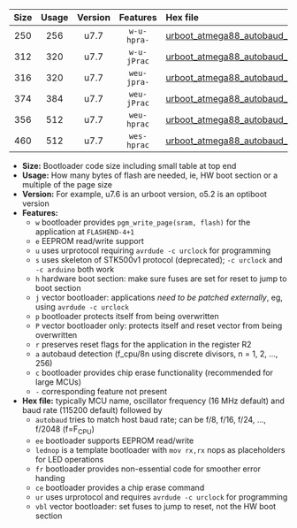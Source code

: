 |Size|Usage|Version|Features|Hex file|
|:-:|:-:|:-:|:-:|:--|
|250|256|u7.7|`w-u-hpra-`|[urboot_atmega88_autobaud_lednop_ur.hex](https://raw.githubusercontent.com/stefanrueger/urboot.hex/main/mcus/atmega88/autobaud/urboot_atmega88_autobaud_lednop_ur.hex)|
|312|320|u7.7|`w-u-jPrac`|[urboot_atmega88_autobaud_lednop_fr_ce_ur_vbl.hex](https://raw.githubusercontent.com/stefanrueger/urboot.hex/main/mcus/atmega88/autobaud/urboot_atmega88_autobaud_lednop_fr_ce_ur_vbl.hex)|
|316|320|u7.7|`weu-jpra-`|[urboot_atmega88_autobaud_ee_lednop_ur_vbl.hex](https://raw.githubusercontent.com/stefanrueger/urboot.hex/main/mcus/atmega88/autobaud/urboot_atmega88_autobaud_ee_lednop_ur_vbl.hex)|
|374|384|u7.7|`weu-jPrac`|[urboot_atmega88_autobaud_ee_lednop_fr_ce_ur_vbl.hex](https://raw.githubusercontent.com/stefanrueger/urboot.hex/main/mcus/atmega88/autobaud/urboot_atmega88_autobaud_ee_lednop_fr_ce_ur_vbl.hex)|
|356|512|u7.7|`weu-hprac`|[urboot_atmega88_autobaud_ee_lednop_fr_ce_ur.hex](https://raw.githubusercontent.com/stefanrueger/urboot.hex/main/mcus/atmega88/autobaud/urboot_atmega88_autobaud_ee_lednop_fr_ce_ur.hex)|
|460|512|u7.7|`wes-hprac`|[urboot_atmega88_autobaud_ee_lednop_fr_ce.hex](https://raw.githubusercontent.com/stefanrueger/urboot.hex/main/mcus/atmega88/autobaud/urboot_atmega88_autobaud_ee_lednop_fr_ce.hex)|

- **Size:** Bootloader code size including small table at top end
- **Usage:** How many bytes of flash are needed, ie, HW boot section or a multiple of the page size
- **Version:** For example, u7.6 is an urboot version, o5.2 is an optiboot version
- **Features:**
  + `w` bootloader provides `pgm_write_page(sram, flash)` for the application at `FLASHEND-4+1`
  + `e` EEPROM read/write support
  + `u` uses urprotocol requiring `avrdude -c urclock` for programming
  + `s` uses skeleton of STK500v1 protocol (deprecated); `-c urclock` and `-c arduino` both work
  + `h` hardware boot section: make sure fuses are set for reset to jump to boot section
  + `j` vector bootloader: applications *need to be patched externally*, eg, using `avrdude -c urclock`
  + `p` bootloader protects itself from being overwritten
  + `P` vector bootloader only: protects itself and reset vector from being overwritten
  + `r` preserves reset flags for the application in the register R2
  + `a` autobaud detection (f_cpu/8n using discrete divisors, n = 1, 2, ..., 256)
  + `c` bootloader provides chip erase functionality (recommended for large MCUs)
  + `-` corresponding feature not present
- **Hex file:** typically MCU name, oscillator frequency (16 MHz default) and baud rate (115200 default) followed by
  + `autobaud` tries to match host baud rate; can be f/8, f/16, f/24, ..., f/2048 (f=F<sub>CPU</sub>)
  + `ee` bootloader supports EEPROM read/write
  + `lednop` is a template bootloader with `mov rx,rx` nops as placeholders for LED operations
  + `fr` bootloader provides non-essential code for smoother error handing
  + `ce` bootloader provides a chip erase command
  + `ur` uses urprotocol and requires `avrdude -c urclock` for programming
  + `vbl` vector bootloader: set fuses to jump to reset, not the HW boot section
